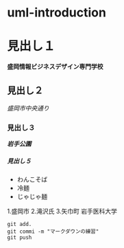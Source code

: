 # uml-introduction

# 見出し１
**盛岡情報ビジネスデザイン専門学校**
## 見出し２
*盛岡市中央通り*
### 見出し３
***岩手公園***
##### 見出し５
* わんこそば
* 冷麺
* じゃじゃ麺

1.盛岡市
2.滝沢氏
3.矢巾町
    岩手医科大学

```
git add.
git commi -m "マークダウンの練習"
git push
```